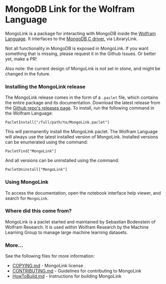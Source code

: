 # MongoDB Link for the Wolfram Language
MongoLink is a package for interacting with MongoDB inside the [Wolfram Language](https://www.wolfram.com/language/). It interfaces to the [MongoDB C driver.](https://docs.mongodb.org/ecosystem/drivers/c/) via LibraryLink.

Not all functionality in MongoDB is exposed in MongoLink. If you want something that is missing, please request it in the Github Issues. Or better yet, make a PR!

Also note: the current design of MongoLink is not set in stone, and might be changed in the future.

### Installing the MongoLink release

The MongoLink release comes in the form of a `.paclet` file, which contains the entire package and its documentation. Download the latest release from the [Github repo's releases page](https://github.com/WolframResearch/MongoLink/releases). To install, run the following command in the Wolfram Language:
```
PacletInstall["/full/path/to/MongoLink.paclet"]
```
This will permanently install the MongoLink paclet. The Wolfram Language will always use the latest installed version of MongoLink. Installed versions can be enumerated using the command:
```
PacletFind["MongoLink"]
```
And all versions can be uninstalled using the command:
```
PacletUninstall["MongoLink"]
```

### Using MongoLink

To access the documentation, open the notebook interface help viewer, and search for `MongoLink`.

### Where did this come from?

MongoLink is a paclet started and maintained by Sebastian Bodenstein of Wolfram Research. It is used within Wolfram Research by the Machine Learning Group to manage large machine learning datasets.

### More...

See the following files for more information:

* [COPYING.md](COPYING.md) - MongoLink license
* [CONTRIBUTING.md](CONTRIBUTING.md) - Guidelines for contributing to MongoLink
* [HowToBuild.md](HowToBuild.md) - Instructions for building MongoLink